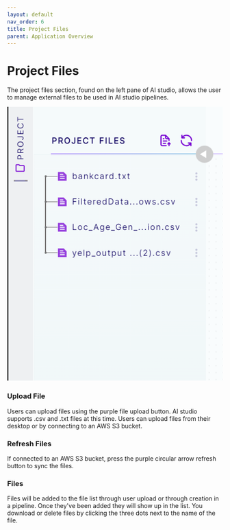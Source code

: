 ```yaml
---
layout: default
nav_order: 6
title: Project Files
parent: Application Overview
---
```

# Project Files

The project files section, found on the left pane of AI studio, allows the user to manage external files to be used in AI studio pipelines.

<img src="images/Screenshot_ProjectFiles.png"/>

### Upload File

Users can upload files using the purple file upload button. AI studio supports .csv and .txt files at this time. Users can upload files from their desktop or by connecting to an AWS S3 bucket.

### Refresh Files

If connected to an AWS S3 bucket, press the purple circular arrow refresh button to sync the files.

### Files

Files will be added to the file list through user upload or through creation in a pipeline. Once they've been added they will show up in the list. You download or delete files by clicking the three dots next to the name of the file. 
